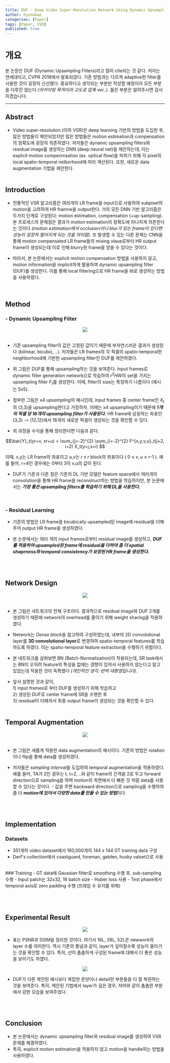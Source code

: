 ```yaml
---
title: DUF - Deep Video Super-Resolution Network Using Dynamic Upsampling Filters Without Explicit Motion Compensation
author: hyunobae
categories: [Paper]
tags: [Paper, VSR]
published: true
---
```


# 개요
본 논문은 DUF (Dynamic Upsampling Filters)라고 많이 cite되는 것 같다. 저자는 연세대이고, CVPR 2018에서 발표되었다. 기존 방법과는 다르게 adaptive한 filter를 사용한 것이 굉장히 신선했다. 중요하다고 생각되는 부분만 작성할 예정이라 모든 부분을 다루진 않는다 *(아카이빙 목적이라 고도로 압축 ver..)*. 틀린 부분은 알려주시면 감사하겠습니다.<br>

---

## Abstract
- Video super-resolution (이하 VSR)은 deep learning 기반의 방법을 도입한 후, 많은 방법들이 제안되었지만 많은 방법들은 motion estimation과 compensation의 정확도에 굉장히 의존하였다. 저자들은 dynamic upsampling filters와  residual image를 생성하는 DNN (deep neural net)을 제안하는데, 이는 explicit motion compenmsation (ex. optical flow)을 피하기 위해 각 pixel의 local spatio-temporal neiborhood에 따라 계산된다. 또한, 새로운 data augmentation 기법을 제안한다.
<br><br>
## Introduction
- 전통적인 VSR 알고리즘은 여러개의 LR frame을 input으로 사용하여 subpixel의 motion을 고려하여 HR framne을 output한다. 거의 모든 DNN 기반 알고리즘은 두가지 단계로 구성된다: motion estimation, compensation (+up-sampling). 본 프로세스의 문제점은 결과가 motion estimation의 정확도에 지나치게 의존한다는 것이다
*(motion estimation에서 occlusion이나 blur가 있는 frame이 있다면 성능이 굉장히 떨어지게 되는 것을 의미함)*. 또 발생할 수 있는 다른 문제는 CNN을 통해 motion compensated LR frame들의 mixing vlaue로부터 HR output frame이 생성되는데 이로 인해 blurry된 frame을 얻을 수 있다는 것이다. 

- 따라서, 본 논문에서는 explicit motion compensation 방법을 사용하지 않고, motion information을 implicit하게 활용하여 dynamic upsampling filter (DUF)를 생성한다. 이를 통해 local filtering으로 HR frame을  바로 생성하는 방법을 사용하였다.  
<br><br>  

## Method

### - Dynamic Upsampling Filter
<center><img src='https://user-images.githubusercontent.com/54826050/136738285-ea5ef9a0-7043-42f9-9a43-1892a75271ae.PNG'></center><br>

- 기존 upsampling filter의 값은 고정된 값이기 때문에 부자연스러운 결과가 생성된다 (bilinear, bicubic, ..). 저자들은 LR frames의 각 픽셀의 spatio-temporal한 neighborhood에 기반한 upsampling filter인 DUF를 제안하였다.

- 위 그림은 DUF를 통해 upsampling하는 것을 보여준다. Input frames로 dynamic filter generation network으로 학습하여 $r^2HW$의 set을 가지는 upsampling filter $F_t$를 생성한다. 이때, filter의 size는 특정하기 나름이다 (예시는 5x5). 
- 첨부한 그림은 *x4 upsampling*의 예시인데, input frames 중 center frame인 $X_t$의 (3,3)을 upsampling한다고 가정하자. 이때는 x4 upsampling이기 때문에 ***1개의 픽셀 당 16개의 upsampling filter가 사용된다.*** HR frame에 상응하는 좌표인 (3,3) -> (12,12)에서 16개의 새로운 픽셀이 생성되는 것을 확인할 수 있다.

- 위 과정을 수식을 통해 정리한다면 다음과 같다. 

$$\bar{Y}_t(yr+v, xr+u) = \sum_{j=-2}^{2} \sum_{i=-2}^{2} F^{x,y,v,u}_t(j+2, i+2) X_t(y+j,x+i) $$

이때, x,y는 LR frame의 좌표이고 u,v는 $r$ x $r$ block의 좌표이다
( 0 $\le$ $v,u$ $\le$ $r$-1 ). 예를 들어, r=4인 경우에는 0부터 3이 v,u의 값이 된다.

- DUF가 기존과 다른 점은 기존의 DL 기반 모델은 feature space에서 여러개의 convolution을 통해 HR frame을 reconstruct하는 방법을 학습하지만, 본 논문에서는 ***가장 좋은 upsampling filters를 학습하기 위해 DL을 사용한다.***
<br>

### - Residual Learning
- 기존의 방법은 LR frame을 bicubically upsampled된 image에 residual을 더해주어 output HR frame을 생성하였다. 

- 본 논문에서는 여러 개의 input frames로부터 residual image를 생성하고, ***DUF를 적용하여 upsampled된 frame에 residual을 더하여 좀 더  spatial shaprness와 temporal consistency가 보장된 HR frame을 생성한다.*** 
<br>
<br>

## Network Design

<center><img src='https://user-images.githubusercontent.com/54826050/136779762-5b6164ce-bd02-44c8-a4f5-945eaf2b9a88.png'></center><br>

- 본 그림은 네트워크의 전체 구조이다. 결과적으로 residual image와 DUF 2개를 생성하기 때문에 network의 overhead를 줄이기 위해 weight sharing을 적용하였다. 

- Network는 *Dense block*을 참고하여 구성하였는데, 내부의 2D convolutional layer를 **3D convolutional layer**로 변경하여 spatio-temporal features를 학습하도록 하였다. 이는 spatio-temporal feature extraction을 수행하기 위함이다.  

- 본 네트워크를 살펴보면 BN (Batch-Normalization)이 적용되는데, SR task에서는 BN이 오히려 feature의 특성을 없애는 경향이 있어서 사용하지 않는다고 알고 있었는데 적용한 것이 독특했다 *(개인적인 생각. 반박 대환영입니다)*. 

- 앞서 설명한 것과 같이, <br>1) input frames로 부터 DUF를 생성하기 위해 학습하고<br>2) 생성된 DUF로 center frame에 SR을 수행한 후<br> 3) residual이 더해져서  최종 output frame이 생성되는 것을 확인할 수 있다.
<br><br>

## Temporal Augmentation
<center><img src="https://user-images.githubusercontent.com/54826050/136781692-04636007-c467-4e46-adce-a2f0d7a9c8c7.png"></center>
<br>

- 본 그림은 새롭게 적용한 data augmentation의 예시이다. 기존의 방법은 rotation이나 flip을 통해 data를 생성하였다.

- 저자들은 *sampling interval*을 도입하여 temporal augmentation을 적용하였다. 예를 들어, TA가 2인 경우는 t, t+2, ..와 같이 frame의 간격을 2로 두고 forward direction으로 sampling을 하여 motion의 측면에서 더 빠른 것 처럼 data를 사용할 수 있다는 것이다. - 값을 주면 backward direction으로 sampling을 수행하여 좀 더 ***motion에 있어서 다양한 data를 만들 수 있는 방법***이다.

<br><br>

## Implementation
### Datasets
- 351개의 video dataset에서 160,000개의 144 x 144 GT training data 구성
- Derf's collection에서 coastguard, foreman, gatden, husky valset으로 사용
<br>
### Training
- GT data에 Gaussian filter로 smoothing 수행 후, sub-sampling 수행
- Input patch는 32x32, 16 batch size
- Huber loss 사용
- Test phase에서 temporal axis로 zero padding 수행 (프레임 수 유지를 위해)

<br><br>


## Experimental Result
<center><img src="https://user-images.githubusercontent.com/54826050/136784457-1f386d9f-58ed-40a5-a808-88014644e457.png"></center>

- 표는 PSNR과 SSIM을 정리한 것이다. 여기서 16L, 28L, 52L은 newwork의 layer 수를 의미한다. 역시 기존의 통념과 같이, layer가 깊어질수록 성능이 올라가는 것을 확인할 수 있다. 특히, 선이 촘촘하게 구성된 frame에 대해서 더 좋은 성능을 보이기도 하였다. <br>

<center><img src="https://user-images.githubusercontent.com/54826050/136784913-d0449dd9-3341-4a09-acc3-3d249df9a023.png"></center>

- DUF가 다른 제안된 예시보다 복잡한 문양이나 detail한 부분들을 더 잘 복원하는 것을 보여준다. 특히, 제안된 기법에서 layer가 깊은 경우, 처마와 같이 촘촘한 부분에서 강한 모습을 보여주었다.


<br><br>

## Conclusion
- 본 논문에서는 dynamic upsampling filter와 residual image를 생성하여 VSR 문제를 해결하였다.
- 특히, explicit motion estimation을 적용하지 않고 motion을 handle하는 방법을 사용하였다. 

























